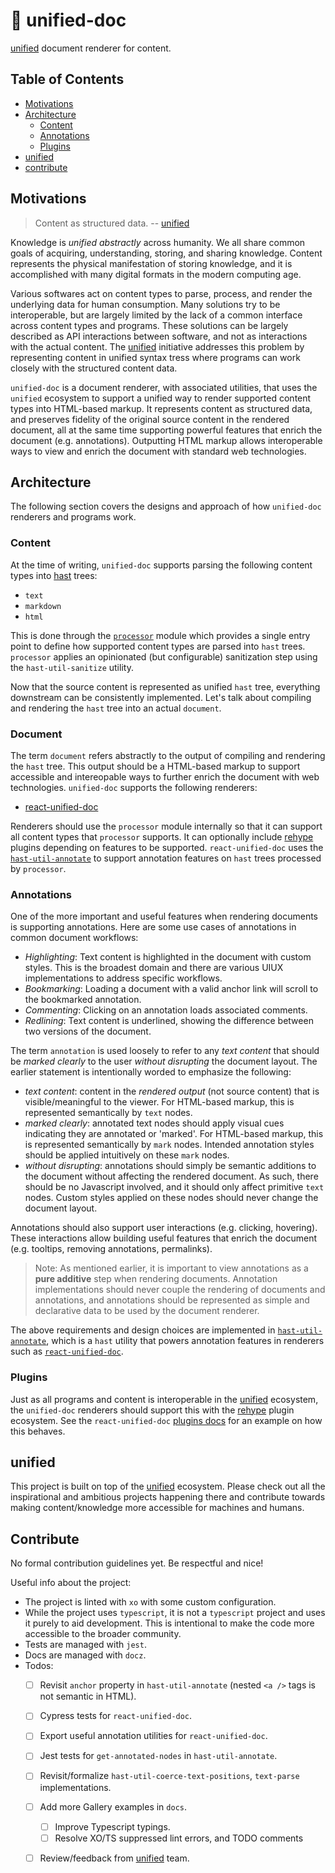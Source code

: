 # 📜 unified-doc
[unified][unified] document renderer for content.

## Table of Contents
- [Motivations](#motivations)
- [Architecture](#architecture)
  - [Content](#content)
  - [Annotations](#annotations)
  - [Plugins](#plugins)
- [unified](#unified)
- [contribute](#contribute)


## Motivations

> Content as structured data. -- [unified][unified]

Knowledge is *unified abstractly* across humanity.  We all share common goals of acquiring, understanding, storing, and sharing knowledge.  Content represents the physical manifestation of storing knowledge, and it is accomplished with many digital formats in the modern computing age.

Various softwares act on content types to parse, process, and render the underlying data for human consumption.  Many solutions try to be interoperable, but are largely limited by the lack of a common interface across content types and programs.  These solutions can be largely described as API interactions between software, and not as interactions with the actual content.  The [unified][unified] initiative addresses this problem by representing content in unified syntax tress where programs can work closely with the structured content data.

`unified-doc` is a document renderer, with associated utilities, that uses the `unified` ecosystem to support a unified way to render supported content types into HTML-based markup.  It represents content as structured data, and preserves fidelity of the original source content in the rendered document, all at the same time supporting powerful features that enrich the document (e.g. annotations).  Outputting HTML markup allows interoperable ways to view and enrich the document with standard web technologies.


## Architecture

The following section covers the designs and approach of how `unified-doc` renderers and programs work.


### Content
At the time of writing, `unified-doc` supports parsing the following content types into [hast][hast] trees:

- `text`
- `markdown`
- `html`

This is done through the [`processor`][processor] module which provides a single entry point to define how supported content types are parsed into `hast` trees.  `processor` applies an opinionated (but configurable) sanitization step using the `hast-util-sanitize` utility.

Now that the source content is represented as unified `hast` tree, everything downstream can be consistently implemented.  Let's talk about compiling and rendering the `hast` tree into an actual `document`.


### Document
The term `document` refers abstractly to the output of compiling and rendering the `hast` tree.  This output should be a HTML-based markup to support accessible and intereopable ways to further enrich the document with web technologies.  `unified-doc` supports the following renderers:
- [react-unified-doc][react-unified-doc]

Renderers should use the `processor` module internally so that it can support all content types that `processor` supports.  It can optionally include [rehype][rehype] plugins depending on features to be supported.  `react-unified-doc` uses the [`hast-util-annotate`][hast-util-annotate] to support annotation features on `hast` trees processed by `processor`.


### Annotations

One of the more important and useful features when rendering documents is supporting annotations.  Here are some use cases of annotations in common document workflows:
- *Highlighting*: Text content is highlighted in the document with custom styles.  This is the broadest domain and there are various UIUX implementations to address specific workflows.
- *Bookmarking*: Loading a document with a valid anchor link will scroll to the bookmarked annotation.
- *Commenting*: Clicking on an annotation loads associated comments.
- *Redlining*: Text content is underlined, showing the difference between two versions of the document.

The term `annotation` is used loosely to refer to any *text content* that should be *marked clearly* to the user *without disrupting* the document layout.  The earlier statement is intentionally worded to emphasize the following:
- *text content*: content in the *rendered output* (not source content) that is visible/meaningful to the viewer.  For HTML-based markup, this is represented semantically by `text` nodes.
- *marked clearly*: annotated text nodes should apply visual cues indicating they are annotated or 'marked'.  For HTML-based markup, this is represented semantically by `mark` nodes.  Intended annotation styles should be applied intuitively on these `mark` nodes.
- *without disrupting*: annotations should simply be semantic additions to the document without affecting the rendered document.  As such, there should be no Javascript involved, and it should only affect primitive `text` nodes.  Custom styles applied on these nodes should never change the document layout.

Annotations should also support user interactions (e.g. clicking, hovering).  These interactions allow building useful features that enrich the document (e.g. tooltips, removing annotations, permalinks).

> Note: As mentioned earlier, it is important to view annotations as a **pure additive** step when rendering documents.  Annotation implementations should never couple the rendering of documents and annotations, and annotations should be represented as simple and declarative data to be used by the document renderer.

The above requirements and design choices are implemented in [`hast-util-annotate`][hast-util-annotate], which is a `hast` utility that powers annotation features in renderers such as [`react-unified-doc`][react-unified-doc].


### Plugins
Just as all programs and content is interoperable in the [unified][unified] ecosystem, the `unified-doc` renderers should support this with the [rehype][rehype] plugin ecosystem.  See the `react-unified-doc` [plugins docs][plugins] for an example on how this behaves.


## unified
This project is built on top of the [unified][unified] ecosystem.  Please check out all the inspirational and ambitious projects happening there and contribute towards making content/knowledge more accessible for machines and humans.


## Contribute
No formal contribution guidelines yet.  Be respectful and nice!

Useful info about the project:
- The project is linted with `xo` with some custom configuration.
- While the project uses `typescript`, it is not a `typescript` project and uses it purely to aid development.  This is intentional to make the code more accessible to the broader community.
- Tests are managed with `jest`.
- Docs are managed with `docz`.
- Todos:
	- [ ] Revisit `anchor` property in `hast-util-annotate` (nested `<a />` tags is not semantic in HTML).
  - [ ] Cypress tests for `react-unified-doc`.
  - [ ] Export useful annotation utilities for `react-unified-doc`.
  - [ ] Jest tests for `get-annotated-nodes` in `hast-util-annotate`.
  - [ ] Revisit/formalize `hast-util-coerce-text-positions`, `text-parse` implementations.
  - [ ] Add more Gallery examples in `docs`.
	- [ ] Improve Typescript typings.
	- [ ] Resolve XO/TS suppressed lint errors, and TODO comments
  - [ ] Review/feedback from [unified][unified] team.


<!-- Links -->
[hast]: https://github.com/syntax-tree/hast
[hast-util-annotate]: https://github.com/chrisrzhou/unified-doc/tree/master/packages/hast-util-annotate
[plugins]: https://unified-doc.netlify.com/react-unified-doc/plugins
[position]: https://github.com/syntax-tree/unist#position
[processor]: https://github.com/chrisrzhou/unified-doc/tree/master/packages/processor
[props]: https://unified-doc.netlify.com/react-unified-doc/props
[react]: https://github.com/facebook/react
[react-unified-doc]: https://github.com/chrisrzhou/unified-doc/tree/master/packages/react-unified-doc
[rehype]: https://github.com/rehypejs
[unified]: https://unifiedjs.com/
[unified-doc]: https://github.com/chrisrzhou/unified-doc
